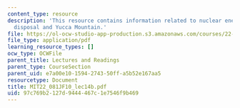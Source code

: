 ```yaml
---
content_type: resource
description: 'This resource contains information related to nuclear energy II: Waste
  disposal and Yucca Mountain.'
file: https://ol-ocw-studio-app-production.s3.amazonaws.com/courses/22-081j-introduction-to-sustainable-energy-fall-2010/97c769b2127d9444467c1e7546f9b469_MIT22_081JF10_lec14b.pdf
file_type: application/pdf
learning_resource_types: []
ocw_type: OCWFile
parent_title: Lectures and Readings
parent_type: CourseSection
parent_uid: e7a00e10-1594-2743-50ff-a5b52e167aa5
resourcetype: Document
title: MIT22_081JF10_lec14b.pdf
uid: 97c769b2-127d-9444-467c-1e7546f9b469
---
```

